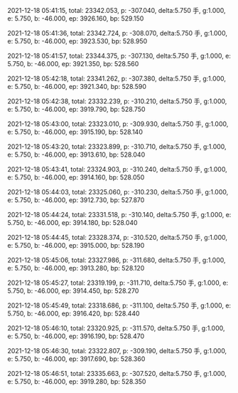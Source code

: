 2021-12-18 05:41:15, total: 23342.053, p: -307.040, delta:5.750 手, g:1.000, e: 5.750, b: -46.000, ep: 3926.160, bp: 529.150

2021-12-18 05:41:36, total: 23342.724, p: -308.070, delta:5.750 手, g:1.000, e: 5.750, b: -46.000, ep: 3923.530, bp: 528.950

2021-12-18 05:41:57, total: 23344.375, p: -307.130, delta:5.750 手, g:1.000, e: 5.750, b: -46.000, ep: 3921.350, bp: 528.560

2021-12-18 05:42:18, total: 23341.262, p: -307.380, delta:5.750 手, g:1.000, e: 5.750, b: -46.000, ep: 3921.340, bp: 528.590

2021-12-18 05:42:38, total: 23332.239, p: -310.210, delta:5.750 手, g:1.000, e: 5.750, b: -46.000, ep: 3919.790, bp: 528.750

2021-12-18 05:43:00, total: 23323.010, p: -309.930, delta:5.750 手, g:1.000, e: 5.750, b: -46.000, ep: 3915.190, bp: 528.140

2021-12-18 05:43:20, total: 23323.899, p: -310.710, delta:5.750 手, g:1.000, e: 5.750, b: -46.000, ep: 3913.610, bp: 528.040

2021-12-18 05:43:41, total: 23324.903, p: -310.240, delta:5.750 手, g:1.000, e: 5.750, b: -46.000, ep: 3914.160, bp: 528.050

2021-12-18 05:44:03, total: 23325.060, p: -310.230, delta:5.750 手, g:1.000, e: 5.750, b: -46.000, ep: 3912.730, bp: 527.870

2021-12-18 05:44:24, total: 23331.518, p: -310.140, delta:5.750 手, g:1.000, e: 5.750, b: -46.000, ep: 3914.180, bp: 528.040

2021-12-18 05:44:45, total: 23328.374, p: -310.520, delta:5.750 手, g:1.000, e: 5.750, b: -46.000, ep: 3915.000, bp: 528.190

2021-12-18 05:45:06, total: 23327.986, p: -311.680, delta:5.750 手, g:1.000, e: 5.750, b: -46.000, ep: 3913.280, bp: 528.120

2021-12-18 05:45:27, total: 23319.199, p: -311.710, delta:5.750 手, g:1.000, e: 5.750, b: -46.000, ep: 3914.450, bp: 528.270

2021-12-18 05:45:49, total: 23318.686, p: -311.100, delta:5.750 手, g:1.000, e: 5.750, b: -46.000, ep: 3916.420, bp: 528.440

2021-12-18 05:46:10, total: 23320.925, p: -311.570, delta:5.750 手, g:1.000, e: 5.750, b: -46.000, ep: 3916.190, bp: 528.470

2021-12-18 05:46:30, total: 23322.807, p: -309.190, delta:5.750 手, g:1.000, e: 5.750, b: -46.000, ep: 3917.690, bp: 528.360

2021-12-18 05:46:51, total: 23335.663, p: -307.520, delta:5.750 手, g:1.000, e: 5.750, b: -46.000, ep: 3919.280, bp: 528.350
